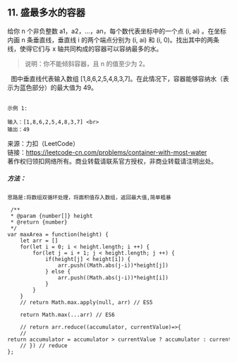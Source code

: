 ## 11. 盛最多水的容器

<p>
给你 n 个非负整数 a1，a2，...，an，每个数代表坐标中的一个点 (i, ai) 。在坐标内画 n 条垂直线，垂直线 i 的两个端点分别为 (i, ai) 和 (i, 0)。找出其中的两条线，使得它们与 x 轴共同构成的容器可以容纳最多的水。

> 说明：你不能倾斜容器，且 n 的值至少为 2。 <br>

 
图中垂直线代表输入数组 [1,8,6,2,5,4,8,3,7]。在此情况下，容器能够容纳水（表示为蓝色部分）的最大值为 49。

</p>

<img src="https://aliyun-lc-upload.oss-cn-hangzhou.aliyuncs.com/aliyun-lc-upload/uploads/2018/07/25/question_11.jpg" alt="">

```
示例 1:

输入：[1,8,6,2,5,4,8,3,7] <br>
输出：49
```

来源：力扣（LeetCode） <br>
链接：https://leetcode-cn.com/problems/container-with-most-water <br>
著作权归领扣网络所有。商业转载请联系官方授权，非商业转载请注明出处。

##### 方法：

```
思路是:将数组双循环处理，将面积值存入数组，返回最大值,简单粗暴
```

```
 /**
 * @param {number[]} height
 * @return {number}
 */
var maxArea = function(height) {
    let arr = []
    for(let i = 0; i < height.length; i ++) {
        for(let j = i + 1; j < height.length; j ++) {
            if(height[j] < height[i]) {
                arr.push((Math.abs(j-i))*height[j])
            } else {
                arr.push((Math.abs(j-i))*height[i])
            }
        }
    }
    // return Math.max.apply(null, arr) // ES5

    return Math.max(...arr) // ES6

    // return arr.reduce((accumulator, currentValue)=>{
    //     return accumulator = accumulator > currentValue ? accumulator : currentValue
    // }) // reduce
};
```
